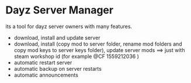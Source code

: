 # Dayz Server Manager
its a tool for dayz server owners with many features.

- download, install and update server
- download, install (copy mod to server folder, rename mod folders and copy mod keys to server keys folder), update server mods ==> just with steam workshop id (for example @CF 1559212036 )
- automatic restart server
- automatic backup on server restarts
- automatic announcements
